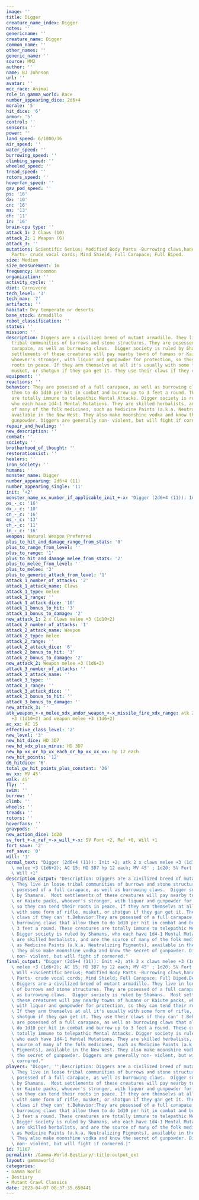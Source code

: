 ```yaml
---
image: ''
title: Digger
creature_name_index: Digger
notes: ''
genericname: ''
creature_name: Digger
common_name: ''
other_names: ''
generic_name: ''
source: MM2
author: ''
name: BJ Johnson
url: ''
avatar: ''
mcc_race: Animal
role_in_gamma_world: Race
number_appearing_dice: 2d6+4
morale: '5'
hit_dice: '6'
armor: '5'
control: ''
sensors: ''
power: ''
land_speed: 6/1800/36
air_speed: ''
water_speed: ''
burrowing_speed: ''
climbing_speed: ''
wheeled_speed: ''
tread_speed: ''
rotors_speed: ''
hoverfan_speed: ''
gav_pod_speed: ''
ps: '16'
dx: '10'
cn: '16'
ms: '13'
ch: '11'
in: '16'
brain-cpu type: ''
attack_1: 2 Claws (10)
attack_2: 1 Weapon (6)
attack_3: ''
mutations: Scientific Genius; Modified Body Parts -Burrowing claws,hands;New Body
  Parts- crude vocal cords; Mind Shield; Full Carapace; Full Biped.
size: Medium
size_measurement: 1m
frequency: Uncommon
organization: ''
activity_cycle: ''
diet: Carnivore
tech_level: '3'
tech_max: '7'
artifacts: ''
habitat: Dry temperate or deserts
base_stock: Armadillo
robot_classification: ''
status: ''
mission: ''
description: Diggers are a civilized breed of mutant armadillo. They live in loose
  tribal communities of burrows and stone structures. They are posessed of a full
  carapace, as well as burrowing claws.  Digger society is ruled by Shamans.  Most
  settlements of these creatures will pay nearby towns of humans or Kaiute packs,
  whoever's stronger, with liquor and gunpowder for protection, so they can tend their
  roots in peace. If they arm themselvs at all it's usually with some form of rifle,
  musket, or shotgun if they gan get it. They use their claws if they can' t.
equipment: ''
reactions: ''
behavior: They are posessed of a full carapace, as well as burrowing claws that allow
  them to do 1d10 per hit in combat and burrow up to 3 feet a round. These creatures
  are totally immune to telepathic Mental Attacks. Digger society is ruled by Shamans,
  who each have 1d4-1 Mental Mutations. They are skilled herbalists, and are the source
  of many of the folk medicines, such as Medicine Paints (a.k.a. Neutralizing Pigments),
  available in the New West. They also make moonshine vodka and know the secret of
  gunpowder. Diggers are generally non- violent, but will fight if cornered.
repair_and_healing: ''
new_description: ''
combat: ''
society: ''
brotherhood_of_thought: ''
restorationsist: ''
healers: ''
iron_society: ''
humans: ''
monster_name: Digger
number_appearing: 2d6+4 (11)
number_appearing_single: '11'
init: '+2'
monster_name_xx_number_if_applicable_init_+-x: 'Digger (2d6+4 (11)): Init +2'
ps_-_c: '16'
dx_-_c: '10'
cn_-_c: '16'
ms_-_c: '13'
ch_-_c: '11'
in_-_c: '16'
weapon: Natural Weapon Preferred
plus_to_hit_and_damage_range_from_stats: '0'
plus_to_range_from_level: ''
plus_to_range: '1'
plus_to_hit_and_damage_melee_from_stats: '2'
plus_to_melee_from_level: ''
plus_to_melee: '3'
plus_to_generic_attack_from_level: '1'
attack_1_number_of_attacks: '2'
attack_1_attack_name: Claws
attack_1_type: melee
attack_1_range: ''
attack_1_attack_dice: '10'
attack_1_bonus_to_hit: '3'
attack_1_bonus_to_damage: '2'
new_attack_1: 2 x Claws melee +3 (1d10+2)
attack_2_number_of_attacks: '1'
attack_2_attack_name: Weapon
attack_2_type: melee
attack_2_range: ''
attack_2_attack_dice: '6'
attack_2_bonus_to_hit: '3'
attack_2_bonus_to_damage: '2'
new_attack_2: Weapon melee +3 (1d6+2)
attack_3_number_of_attacks: ''
attack_3_attack_name: ''
attack_3_type: ''
attack_3_range: ''
attack_3_attack_dice: ''
attack_3_bonus_to_hit: ''
attack_3_bonus_to_damage: ''
new_attack_3: ''
atk_weapon_+-x_melee_xdx_andor_weapon_+-x_missile_fire_xdx_range: atk 2 x claws melee
  +3 (1d10+2) and weapon melee +3 (1d6+2)
ac_xx: AC 15
effective_class_level: '2'
new_level: '3'
new_hit_dice: HD 3D7
new_hd_xdx_plus_minus: HD 3D7
new_hp_xx_or_hp_xx_each_or_hp_xx_xx_xx: hp 12 each
new_hit_points: '12'
d6_hitdice: '6'
total_gw_hit_points_plus_constant: '36'
mv_xx: MV 45'
walk: 45'
fly: ''
swim: ''
burrow: ''
climb: ''
wheels: ''
treads: ''
rotors: ''
hoverfans: ''
gravpods: ''
new_action_dice: 1d20
sv_fort_+-x_ref_+-x_will_+-x: SV Fort +2, Ref +0, Will +1
fort_save: '2'
ref_save: '0'
will: '1'
normal_text: "Digger (2d6+4 (11)): Init +2; atk 2 x claws melee +3 (1d10+2) and weapon\
  \ melee +3 (1d6+2); AC 15; HD 3D7 hp 12 each; MV 45' ; 1d20; SV Fort +2, Ref +0,\
  \ Will +1"
description_output: "Description: Diggers are a civilized breed of mutant armadillo.\
  \ They live in loose tribal communities of burrows and stone structures. They are\
  \ posessed of a full carapace, as well as burrowing claws.  Digger society is ruled\
  \ by Shamans.  Most settlements of these creatures will pay nearby towns of humans\
  \ or Kaiute packs, whoever's stronger, with liquor and gunpowder for protection,\
  \ so they can tend their roots in peace. If they arm themselvs at all it's usually\
  \ with some form of rifle, musket, or shotgun if they gan get it. They use their\
  \ claws if they can' t.Behavior:They are posessed of a full carapace, as well as\
  \ burrowing claws that allow them to do 1d10 per hit in combat and burrow up to\
  \ 3 feet a round. These creatures are totally immune to telepathic Mental Attacks.\
  \ Digger society is ruled by Shamans, who each have 1d4-1 Mental Mutations. They\
  \ are skilled herbalists, and are the source of many of the folk medicines, such\
  \ as Medicine Paints (a.k.a. Neutralizing Pigments), available in the New West.\
  \ They also make moonshine vodka and know the secret of gunpowder. Diggers are generally\
  \ non- violent, but will fight if cornered."
final_output: "Digger (2d6+4 (11)): Init +2; atk 2 x claws melee +3 (1d10+2) and weapon\
  \ melee +3 (1d6+2); AC 15; HD 3D7 hp 12 each; MV 45' ; 1d20; SV Fort +2, Ref +0,\
  \ Will +1Scientific Genius; Modified Body Parts -Burrowing claws,hands;New Body\
  \ Parts- crude vocal cords; Mind Shield; Full Carapace; Full Biped.Description:\
  \ Diggers are a civilized breed of mutant armadillo. They live in loose tribal communities\
  \ of burrows and stone structures. They are posessed of a full carapace, as well\
  \ as burrowing claws.  Digger society is ruled by Shamans.  Most settlements of\
  \ these creatures will pay nearby towns of humans or Kaiute packs, whoever's stronger,\
  \ with liquor and gunpowder for protection, so they can tend their roots in peace.\
  \ If they arm themselvs at all it's usually with some form of rifle, musket, or\
  \ shotgun if they gan get it. They use their claws if they can' t.Behavior:They\
  \ are posessed of a full carapace, as well as burrowing claws that allow them to\
  \ do 1d10 per hit in combat and burrow up to 3 feet a round. These creatures are\
  \ totally immune to telepathic Mental Attacks. Digger society is ruled by Shamans,\
  \ who each have 1d4-1 Mental Mutations. They are skilled herbalists, and are the\
  \ source of many of the folk medicines, such as Medicine Paints (a.k.a. Neutralizing\
  \ Pigments), available in the New West. They also make moonshine vodka and know\
  \ the secret of gunpowder. Diggers are generally non- violent, but will fight if\
  \ cornered."
players: "Digger; '';Description: Diggers are a civilized breed of mutant armadillo.\
  \ They live in loose tribal communities of burrows and stone structures. They are\
  \ posessed of a full carapace, as well as burrowing claws.  Digger society is ruled\
  \ by Shamans.  Most settlements of these creatures will pay nearby towns of humans\
  \ or Kaiute packs, whoever's stronger, with liquor and gunpowder for protection,\
  \ so they can tend their roots in peace. If they arm themselvs at all it's usually\
  \ with some form of rifle, musket, or shotgun if they gan get it. They use their\
  \ claws if they can' t.Behavior:They are posessed of a full carapace, as well as\
  \ burrowing claws that allow them to do 1d10 per hit in combat and burrow up to\
  \ 3 feet a round. These creatures are totally immune to telepathic Mental Attacks.\
  \ Digger society is ruled by Shamans, who each have 1d4-1 Mental Mutations. They\
  \ are skilled herbalists, and are the source of many of the folk medicines, such\
  \ as Medicine Paints (a.k.a. Neutralizing Pigments), available in the New West.\
  \ They also make moonshine vodka and know the secret of gunpowder. Diggers are generally\
  \ non- violent, but will fight if cornered.|"
id: 71167
permalink: /Gamma-World-Bestiary/:title:output_ext
layout: gammaworld
categories:
- Gamma World
- Bestiary
- Mutant Crawl Classics
date: 2023-04-07 08:37:35.650441
---
```

